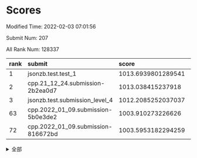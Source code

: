 # Scores

Modified Time: 2022-02-03 07:01:56

Submit Num: 207

All Rank Num: 128337

| rank |               submit               |       score        |       sigma        | pk_num |
| :--- | :--------------------------------- | :----------------- | :----------------- | :----- |
| 1    | jsonzb.test.test_1                 | 1013.6939801289541 | 0.8426414806181437 | 2478   |
| 2    | cpp.21_12_24.submission-2b2ea0d7   | 1013.038415237918  | 0.7791588044890708 | 2482   |
| 3    | jsonzb.test.submission_level_4     | 1012.2085252037037 | 0.8163807126988954 | 2472   |
| 63   | cpp.2022_01_09.submission-5b0e3de2 | 1003.910273226626  | 0.7215364974006413 | 2483   |
| 72   | cpp.2022_01_09.submission-816672bd | 1003.5953182294259 | 0.7265180657227958 | 2475   |


<details>
<summary>全部</summary>

| rank |                 submit                 |       score        |       sigma        | pk_num |
| :--- | :------------------------------------- | :----------------- | :----------------- | :----- |
| 1    | jsonzb.test.test_1                     | 1013.6939801289541 | 0.8426414806181437 | 2478   |
| 2    | cpp.21_12_24.submission-2b2ea0d7       | 1013.038415237918  | 0.7791588044890708 | 2482   |
| 3    | jsonzb.test.submission_level_4         | 1012.2085252037037 | 0.8163807126988954 | 2472   |
| 4    | gobigger.level_3.submission_level_3_2  | 1011.7551576504525 | 0.7659941130452289 | 2483   |
| 5    | gobigger.level_3.submission_level_3_18 | 1011.4972167382969 | 0.77620399839787   | 2481   |
| 6    | gobigger.level_3.submission_level_3_32 | 1011.3795077478937 | 0.7965838092605632 | 2480   |
| 7    | gobigger.level_3.submission_level_3_40 | 1011.2693245666294 | 0.8002698655894374 | 2483   |
| 8    | gobigger.level_3.submission_level_3_33 | 1011.265923132353  | 0.7617403233284094 | 2481   |
| 9    | gobigger.level_3.submission_level_3_28 | 1011.1042647266512 | 0.8268280427574944 | 2484   |
| 10   | gobigger.level_3.submission_level_3_30 | 1011.0873242801558 | 0.765364607405139  | 2483   |
| 11   | gobigger.level_3.submission_level_3_35 | 1010.8998526111862 | 0.7824265872499514 | 2482   |
| 12   | gobigger.level_3.submission_level_3_46 | 1010.705100562855  | 0.7549123471635449 | 2483   |
| 13   | gobigger.level_3.submission_level_3_29 | 1010.6947117653951 | 0.7831998257822148 | 2480   |
| 14   | gobigger.level_3.submission_level_3_9  | 1010.6010285848388 | 0.7969802518525531 | 2479   |
| 15   | gobigger.level_3.submission_level_3_16 | 1010.5883180876252 | 0.7647625227800436 | 2482   |
| 16   | gobigger.level_3.submission_level_3_13 | 1010.5325720640667 | 0.7594689343766944 | 2479   |
| 17   | gobigger.level_3.submission_level_3_6  | 1010.4942020282915 | 0.7444720530190246 | 2483   |
| 18   | gobigger.level_3.submission_level_3_5  | 1010.3952157652652 | 0.7675968936895099 | 2479   |
| 19   | gobigger.level_3.submission_level_3_24 | 1010.3196308358582 | 0.7670470836530084 | 2472   |
| 20   | gobigger.level_3.submission_level_3_0  | 1010.2732046113763 | 0.7722962864645303 | 2477   |
| 21   | gobigger.level_3.submission_level_3_4  | 1010.2186289135353 | 0.7448684590094831 | 2482   |
| 22   | gobigger.level_3.submission_level_3_34 | 1010.2141712551777 | 0.7733228370779079 | 2484   |
| 23   | gobigger.level_3.submission_level_3_47 | 1010.179221460252  | 0.74366687296757   | 2483   |
| 24   | gobigger.level_3.submission_level_3_42 | 1010.0879854849454 | 0.7407069113054655 | 2481   |
| 25   | gobigger.level_3.submission_level_3_36 | 1010.0528489789784 | 0.7536941886338174 | 2480   |
| 26   | gobigger.level_3.submission_level_3_39 | 1010.0275298012433 | 0.748600003258774  | 2484   |
| 27   | gobigger.level_3.submission_level_3_17 | 1010.0095734472729 | 0.7686201722740442 | 2484   |
| 28   | gobigger.level_3.submission_level_3_14 | 1010.0026940649626 | 0.7703132374700626 | 2480   |
| 29   | gobigger.level_3.submission_level_3_1  | 1009.9624666317344 | 0.7713503967335577 | 2480   |
| 30   | gobigger.level_3.submission_level_3_22 | 1009.9304777203764 | 0.7602755903167773 | 2475   |
| 31   | gobigger.level_3.submission_level_3_45 | 1009.8469380781206 | 0.7489413096223309 | 2485   |
| 32   | gobigger.level_3.submission_level_3_15 | 1009.8280698837967 | 0.7627178206968402 | 2474   |
| 33   | gobigger.level_3.submission_level_3_19 | 1009.7687941621191 | 0.7546857521840546 | 2478   |
| 34   | gobigger.level_3.submission_level_3_27 | 1009.7389049364577 | 0.7698699969423494 | 2482   |
| 35   | gobigger.level_3.submission_level_3_20 | 1009.6971376327094 | 0.7390358161102359 | 2486   |
| 36   | gobigger.level_3.submission_level_3_26 | 1009.5833382316065 | 0.7711689798939338 | 2484   |
| 37   | gobigger.level_3.submission_level_3_38 | 1009.5255053677024 | 0.7517985152990687 | 2479   |
| 38   | gobigger.level_3.submission_level_3_44 | 1009.4977852670883 | 0.7464936323117971 | 2482   |
| 39   | gobigger.level_3.submission_level_3_12 | 1009.4197187571372 | 0.7376149759450231 | 2476   |
| 40   | gobigger.level_3.submission_level_3_37 | 1009.3689454316636 | 0.7593865205139205 | 2482   |
| 41   | gobigger.level_3.submission_level_3_31 | 1009.3584541801347 | 0.7660655707865635 | 2477   |
| 42   | gobigger.level_3.submission_level_3_7  | 1009.3425435744846 | 0.7663954040115479 | 2482   |
| 43   | gobigger.level_3.submission_level_3_23 | 1009.3208555970381 | 0.7469788069646415 | 2482   |
| 44   | gobigger.level_3.submission_level_3_10 | 1009.2841075301285 | 0.7572090849050556 | 2480   |
| 45   | gobigger.level_3.submission_level_3_25 | 1009.232992592892  | 0.7594126071751576 | 2483   |
| 46   | gobigger.level_3.submission_level_3_41 | 1009.0671757754237 | 0.7464317364852731 | 2477   |
| 47   | gobigger.level_3.submission_level_3_11 | 1009.0058532979725 | 0.7496581844067123 | 2476   |
| 48   | gobigger.level_3.submission_level_3_8  | 1008.9320532889741 | 0.7489654430257177 | 2480   |
| 49   | gobigger.level_3.submission_level_3_48 | 1008.816537459429  | 0.7354956855858938 | 2479   |
| 50   | gobigger.level_3.submission_level_3_49 | 1008.5294505282202 | 0.7420215720420009 | 2474   |
| 51   | gobigger.level_3.submission_level_3_43 | 1008.4874066365526 | 0.756307483579165  | 2479   |
| 52   | gobigger.level_3.submission_level_3_3  | 1008.486429212742  | 0.7444886315322226 | 2474   |
| 53   | gobigger.level_3.submission_level_3_21 | 1008.2446777671533 | 0.738360083522316  | 2478   |
| 54   | gobigger.level_1.submission_level_1_24 | 1004.8427631105092 | 0.7163788072968298 | 2479   |
| 55   | gobigger.level_1.submission_level_1_32 | 1004.8361399846985 | 0.7110284784690423 | 2477   |
| 56   | gobigger.level_1.submission_level_1_41 | 1004.6318728028676 | 0.7189365933237859 | 2481   |
| 57   | gobigger.level_1.submission_level_1_9  | 1004.32865839897   | 0.7196424778361352 | 2479   |
| 58   | gobigger.level_1.submission_level_1_0  | 1004.2777079506434 | 0.7160822384508929 | 2479   |
| 59   | gobigger.level_1.submission_level_1_13 | 1004.1534869181289 | 0.7179757509725779 | 2481   |
| 60   | gobigger.level_1.submission_level_1_4  | 1004.1219781933919 | 0.7246884422385583 | 2478   |
| 61   | gobigger.level_1.submission_level_1_16 | 1003.9310248068521 | 0.7249799158912696 | 2479   |
| 62   | gobigger.level_1.submission_level_1_49 | 1003.9208538984138 | 0.7133072333436017 | 2478   |
| 63   | cpp.2022_01_09.submission-5b0e3de2     | 1003.910273226626  | 0.7215364974006413 | 2483   |
| 64   | gobigger.level_1.submission_level_1_42 | 1003.8872707825191 | 0.723033423644772  | 2480   |
| 65   | gobigger.level_1.submission_level_1_37 | 1003.8553561504106 | 0.7222344928326039 | 2476   |
| 66   | gobigger.level_1.submission_level_1_47 | 1003.7927461728674 | 0.7173805159633775 | 2481   |
| 67   | gobigger.level_1.submission_level_1_7  | 1003.7337764124981 | 0.7214448527651645 | 2476   |
| 68   | gobigger.level_1.submission_level_1_1  | 1003.6945191065959 | 0.7112717287634023 | 2475   |
| 69   | gobigger.level_1.submission_level_1_48 | 1003.6774112554925 | 0.7176206188545791 | 2474   |
| 70   | gobigger.level_1.submission_level_1_10 | 1003.6318817951183 | 0.7206294124624552 | 2486   |
| 71   | gobigger.level_1.submission_level_1_5  | 1003.6220223741097 | 0.7142895842163228 | 2479   |
| 72   | cpp.2022_01_09.submission-816672bd     | 1003.5953182294259 | 0.7265180657227958 | 2475   |
| 73   | gobigger.level_1.submission_level_1_36 | 1003.5350011398762 | 0.7203335072427243 | 2478   |
| 74   | gobigger.level_1.submission_level_1_31 | 1003.4864807580652 | 0.7103386497848385 | 2481   |
| 75   | gobigger.level_1.submission_level_1_46 | 1003.4323608975051 | 0.7258995132202877 | 2481   |
| 76   | gobigger.level_1.submission_level_1_45 | 1003.3976524053608 | 0.7190383426541617 | 2479   |
| 77   | gobigger.level_1.submission_level_1_12 | 1003.3767828019475 | 0.7062641432951414 | 2479   |
| 78   | gobigger.level_1.submission_level_1_15 | 1003.3761677558145 | 0.7303171942482268 | 2479   |
| 79   | gobigger.level_1.submission_level_1_3  | 1003.3511627250575 | 0.7113589449011202 | 2474   |
| 80   | gobigger.level_1.submission_level_1_18 | 1003.318744238407  | 0.7089389857267001 | 2479   |
| 81   | gobigger.level_1.submission_level_1_2  | 1003.2977259764248 | 0.7162940933387392 | 2484   |
| 82   | gobigger.level_1.submission_level_1_38 | 1003.2246115513038 | 0.7196601366456233 | 2473   |
| 83   | gobigger.level_1.submission_level_1_17 | 1003.1520113355807 | 0.7195652760269474 | 2484   |
| 84   | gobigger.level_1.submission_level_1_14 | 1003.1513372090668 | 0.7281826130450572 | 2484   |
| 85   | gobigger.level_1.submission_level_1_26 | 1003.1339360920526 | 0.7193158529943355 | 2482   |
| 86   | gobigger.level_1.submission_level_1_29 | 1003.121421601811  | 0.7103204061510363 | 2482   |
| 87   | gobigger.level_1.submission_level_1_22 | 1003.0779500446879 | 0.7179008896442487 | 2480   |
| 88   | gobigger.level_1.submission_level_1_21 | 1003.0686774792842 | 0.7121044701161418 | 2483   |
| 89   | gobigger.level_1.submission_level_1_35 | 1003.0510072129956 | 0.7386233300599616 | 2481   |
| 90   | gobigger.level_1.submission_level_1_34 | 1003.0508042897375 | 0.7129125945809837 | 2479   |
| 91   | gobigger.level_1.submission_level_1_39 | 1002.9802092327822 | 0.7255922687445341 | 2482   |
| 92   | gobigger.level_1.submission_level_1_25 | 1002.8964746158043 | 0.7131646087075576 | 2478   |
| 93   | gobigger.level_1.submission_level_1_6  | 1002.7679461940195 | 0.7094903699475569 | 2477   |
| 94   | gobigger.level_1.submission_level_1_8  | 1002.7661333857726 | 0.7203218498307529 | 2482   |
| 95   | gobigger.level_1.submission_level_1_23 | 1002.7089148807511 | 0.7109349449638087 | 2478   |
| 96   | gobigger.level_1.submission_level_1_40 | 1002.6640152203402 | 0.7152801224085336 | 2477   |
| 97   | gobigger.level_1.submission_level_1_44 | 1002.5642519830343 | 0.718021643788087  | 2481   |
| 98   | gobigger.level_1.submission_level_1_28 | 1002.5472988075188 | 0.7139697870828311 | 2478   |
| 99   | gobigger.level_1.submission_level_1_11 | 1002.4408091801008 | 0.7152047448584402 | 2478   |
| 100  | gobigger.level_1.submission_level_1_19 | 1002.4251628353683 | 0.708353914164922  | 2481   |
| 101  | gobigger.level_1.submission_level_1_27 | 1002.4021915354333 | 0.7186093164605292 | 2480   |
| 102  | gobigger.level_1.submission_level_1_30 | 1002.3805463184219 | 0.7124456423160501 | 2481   |
| 103  | gobigger.level_1.submission_level_1_43 | 1002.3150375577269 | 0.7124074316155468 | 2481   |
| 104  | gobigger.level_1.submission_level_1_20 | 1001.8767289788906 | 0.710586089935015  | 2480   |
| 105  | gobigger.level_1.submission_level_1_33 | 1001.3438049226662 | 0.7179270512104986 | 2477   |
| 106  | gobigger.random.submission_random_36   | 997.1079625536631  | 0.7213854112925618 | 2481   |
| 107  | gobigger.random.submission_random_34   | 996.9777929702972  | 0.7185308746376117 | 2477   |
| 108  | gobigger.random.submission_random_21   | 996.9042200732206  | 0.7144539411189688 | 2479   |
| 109  | gobigger.random.submission_random_46   | 996.8379997534819  | 0.7094137613710871 | 2483   |
| 110  | gobigger.random.submission_random_12   | 996.8271914847093  | 0.7161137376804798 | 2484   |
| 111  | gobigger.random.submission_random_5    | 996.825317290279   | 0.7195098295258622 | 2481   |
| 112  | gobigger.random.submission_random_33   | 996.7137943433121  | 0.7036921564462165 | 2479   |
| 113  | gobigger.random.submission_random_22   | 996.7045123650969  | 0.7148588956344609 | 2480   |
| 114  | gobigger.random.submission_random_25   | 996.6939245640967  | 0.7072286046012753 | 2478   |
| 115  | gobigger.random.submission_random_49   | 996.6408364260737  | 0.6970781015091297 | 2479   |
| 116  | gobigger.random.submission_random_7    | 996.4081653094778  | 0.7136562730561629 | 2480   |
| 117  | gobigger.random.submission_random_9    | 996.3299017394354  | 0.7096242472552258 | 2478   |
| 118  | gobigger.random.submission_random_38   | 996.1876977217006  | 0.7201415912175845 | 2476   |
| 119  | gobigger.random.submission_random_32   | 996.1863461682851  | 0.6993924175530944 | 2478   |
| 120  | gobigger.random.submission_random_8    | 996.1331018434644  | 0.720367453710183  | 2480   |
| 121  | gobigger.random.submission_random_41   | 996.1180079609719  | 0.7160806044978519 | 2480   |
| 122  | gobigger.random.submission_random_6    | 996.0476767158312  | 0.7109868276407704 | 2481   |
| 123  | gobigger.random.submission_random_31   | 996.0289772891352  | 0.7188062762063755 | 2479   |
| 124  | gobigger.random.submission_random_20   | 995.8669590748161  | 0.7132494315439794 | 2477   |
| 125  | gobigger.random.submission_random_42   | 995.8371435875805  | 0.7165336108512074 | 2479   |
| 126  | gobigger.random.submission_random_30   | 995.8232197241215  | 0.6982724532963956 | 2482   |
| 127  | gobigger.random.submission_random_45   | 995.7928263090281  | 0.7048556582840318 | 2478   |
| 128  | gobigger.random.submission_random_47   | 995.7403126211952  | 0.7122163273245696 | 2480   |
| 129  | gobigger.random.submission_random_24   | 995.7336295031545  | 0.7110608126598975 | 2487   |
| 130  | gobigger.random.submission_random_18   | 995.7071104753226  | 0.710621093925497  | 2478   |
| 131  | gobigger.random.submission_random_14   | 995.6752053243438  | 0.708681215504268  | 2485   |
| 132  | gobigger.random.submission_random_19   | 995.6479526004256  | 0.7020299072672626 | 2480   |
| 133  | gobigger.random.submission_random_15   | 995.6114931930623  | 0.7238088517705319 | 2479   |
| 134  | gobigger.random.submission_random_27   | 995.5796674524177  | 0.7189042164410255 | 2480   |
| 135  | gobigger.random.submission_random_4    | 995.576425403549   | 0.7119771416625804 | 2481   |
| 136  | gobigger.random.submission_random_13   | 995.5681939951479  | 0.7047049760754729 | 2482   |
| 137  | gobigger.random.submission_random_17   | 995.5561675511913  | 0.7066351037851252 | 2480   |
| 138  | gobigger.random.submission_random_43   | 995.5051724871423  | 0.7104453342091444 | 2475   |
| 139  | gobigger.random.submission_random_10   | 995.4877452542752  | 0.7013711207049194 | 2481   |
| 140  | gobigger.random.submission_random_35   | 995.4834726782348  | 0.7226648328013006 | 2482   |
| 141  | gobigger.random.submission_random_29   | 995.4792050538917  | 0.7034826939144913 | 2480   |
| 142  | gobigger.random.submission_random_40   | 995.4581901835371  | 0.713437003660674  | 2483   |
| 143  | gobigger.random.submission_random_48   | 995.4402907517048  | 0.7218294475283566 | 2484   |
| 144  | gobigger.random.submission_random_11   | 995.3442378117339  | 0.7178140456264963 | 2482   |
| 145  | gobigger.random.submission_random_1    | 995.3394842662877  | 0.7175904358797665 | 2483   |
| 146  | gobigger.random.submission_random_2    | 995.2580846027167  | 0.7062290656715658 | 2478   |
| 147  | gobigger.random.submission_random_44   | 995.2167269584206  | 0.7144997113730304 | 2476   |
| 148  | gobigger.random.submission_random_28   | 995.2008866873136  | 0.7041386409748126 | 2479   |
| 149  | gobigger.random.submission_random_26   | 995.1997100733264  | 0.7076053764517707 | 2481   |
| 150  | gobigger.random.submission_random_16   | 995.105989015126   | 0.7208616446982954 | 2478   |
| 151  | gobigger.random.submission_random_23   | 995.0823607414183  | 0.7143878166353012 | 2483   |
| 152  | gobigger.random.submission_random_39   | 994.8629682014063  | 0.7220042669426043 | 2484   |
| 153  | gobigger.random.submission_random_37   | 994.8194363011418  | 0.7125799479083412 | 2479   |
| 154  | gobigger.random.submission_random_0    | 994.7091916384428  | 0.7339049700789707 | 2482   |
| 155  | gobigger.random.submission_random_3    | 994.4246660234247  | 0.7053964354508628 | 2481   |
| 156  | gobigger.level_2.submission_level_2_31 | 994.0618895650776  | 0.7184411333310323 | 2483   |
| 157  | gobigger.level_2.submission_level_2_1  | 993.7330650931506  | 0.7242365294861195 | 2485   |
| 158  | gobigger.level_2.submission_level_2_18 | 993.254770542851   | 0.7426024845738919 | 2484   |
| 159  | gobigger.level_2.submission_level_2_34 | 993.2129173610978  | 0.7272926875987121 | 2483   |
| 160  | gobigger.level_2.submission_level_2_35 | 993.1845699526825  | 0.7424868212237836 | 2482   |
| 161  | gobigger.level_2.submission_level_2_8  | 993.136979311767   | 0.7218396159688156 | 2476   |
| 162  | gobigger.level_2.submission_level_2_23 | 993.0090940836827  | 0.7528450940754293 | 2479   |
| 163  | gobigger.level_2.submission_level_2_5  | 992.9699420628685  | 0.7285640656085396 | 2477   |
| 164  | gobigger.level_2.submission_level_2_37 | 992.8356732056301  | 0.736863281433059  | 2478   |
| 165  | gobigger.level_2.submission_level_2_36 | 992.7500840203113  | 0.7417322193054643 | 2475   |
| 166  | gobigger.level_2.submission_level_2_19 | 992.6956503990874  | 0.7371047673064697 | 2483   |
| 167  | gobigger.level_2.submission_level_2_0  | 992.6550000394069  | 0.7512285784460828 | 2485   |
| 168  | gobigger.level_2.submission_level_2_33 | 992.5864325138094  | 0.7489143739076228 | 2477   |
| 169  | gobigger.level_2.submission_level_2_41 | 992.5828065537645  | 0.7241138296109799 | 2479   |
| 170  | gobigger.level_2.submission_level_2_2  | 992.5450662691696  | 0.7552628208550313 | 2482   |
| 171  | gobigger.level_2.submission_level_2_11 | 992.5387834472568  | 0.7327627360515154 | 2478   |
| 172  | gobigger.level_2.submission_level_2_9  | 992.5260276842704  | 0.7474911009026709 | 2480   |
| 173  | gobigger.level_2.submission_level_2_29 | 992.4536129172769  | 0.7566504252560864 | 2482   |
| 174  | gobigger.level_2.submission_level_2_39 | 992.4522646883423  | 0.7322890973206083 | 2471   |
| 175  | gobigger.level_2.submission_level_2_27 | 992.2327113536276  | 0.7504334126267548 | 2478   |
| 176  | gobigger.level_2.submission_level_2_7  | 992.232145112895   | 0.7542992647431219 | 2478   |
| 177  | gobigger.level_2.submission_level_2_32 | 992.2179217158402  | 0.7513392220054993 | 2476   |
| 178  | gobigger.level_2.submission_level_2_40 | 992.1874500208556  | 0.7393598106903901 | 2481   |
| 179  | gobigger.level_2.submission_level_2_14 | 992.1360360836084  | 0.7561114212640042 | 2487   |
| 180  | gobigger.level_2.submission_level_2_20 | 992.1192652593135  | 0.7396582912393256 | 2481   |
| 181  | gobigger.level_2.submission_level_2_17 | 992.0795800795402  | 0.7399499936786286 | 2484   |
| 182  | gobigger.level_2.submission_level_2_6  | 992.0660503049527  | 0.7341420414757256 | 2480   |
| 183  | gobigger.level_2.submission_level_2_4  | 992.0455868233593  | 0.7358544958645659 | 2473   |
| 184  | gobigger.level_2.submission_level_2_26 | 992.0435565808746  | 0.7478815621053991 | 2482   |
| 185  | gobigger.level_2.submission_level_2_3  | 991.997692789206   | 0.7345706373838566 | 2485   |
| 186  | gobigger.level_2.submission_level_2_28 | 991.9786344597641  | 0.734709468332935  | 2478   |
| 187  | gobigger.level_2.submission_level_2_30 | 991.942321559247   | 0.7586562977405297 | 2474   |
| 188  | gobigger.level_2.submission_level_2_45 | 991.9250685098792  | 0.7370948154868303 | 2480   |
| 189  | gobigger.level_2.submission_level_2_24 | 991.8777008384415  | 0.752786873793009  | 2487   |
| 190  | gobigger.level_2.submission_level_2_13 | 991.8610196985647  | 0.7535295963655729 | 2479   |
| 191  | gobigger.level_2.submission_level_2_49 | 991.6785643003878  | 0.7731726211470402 | 2474   |
| 192  | gobigger.level_2.submission_level_2_44 | 991.617534943711   | 0.762206006878407  | 2481   |
| 193  | gobigger.level_2.submission_level_2_48 | 991.5045378520103  | 0.7463306215656147 | 2481   |
| 194  | gobigger.level_2.submission_level_2_46 | 991.4877270393698  | 0.7538782031784307 | 2488   |
| 195  | gobigger.level_2.submission_level_2_16 | 991.4302350848744  | 0.7337090183832141 | 2478   |
| 196  | gobigger.level_2.submission_level_2_43 | 991.4295653632238  | 0.7422675952340617 | 2480   |
| 197  | gobigger.level_2.submission_level_2_22 | 991.415916192378   | 0.7554731467123159 | 2479   |
| 198  | gobigger.level_2.submission_level_2_10 | 991.3948341878531  | 0.7481592541189377 | 2483   |
| 199  | gobigger.level_2.submission_level_2_15 | 991.2226316471284  | 0.7401094568839144 | 2480   |
| 200  | gobigger.level_2.submission_level_2_42 | 991.1408718656804  | 0.7506337854237352 | 2478   |
| 201  | gobigger.level_2.submission_level_2_12 | 991.1144899692786  | 0.7617469806123591 | 2481   |
| 202  | gobigger.level_2.submission_level_2_21 | 991.0577417341991  | 0.7401406153942988 | 2480   |
| 203  | gobigger.level_2.submission_level_2_47 | 990.8528563787261  | 0.75719068136506   | 2480   |
| 204  | gobigger.level_2.submission_level_2_38 | 990.819618423018   | 0.7670439777999835 | 2480   |
| 205  | gobigger.level_2.submission_level_2_25 | 990.1364643938974  | 0.7636247888456438 | 2476   |
| 206  | gobigger.none.submission_none_1        | 975.7762090422129  | 1.4494944842457054 | 2480   |
| 207  | gobigger.none.submission_none_0        | 975.7611044574769  | 1.4936888086431657 | 2484   |

</details>